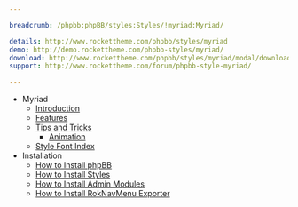 ```yaml
---

breadcrumb: /phpbb:phpBB/styles:Styles/!myriad:Myriad/

details: http://www.rockettheme.com/phpbb/styles/myriad
demo: http://demo.rockettheme.com/phpbb-styles/myriad/
download: http://www.rockettheme.com/phpbb/styles/myriad/modal/downloads
support: http://www.rockettheme.com/forum/phpbb-style-myriad/

---
```


* Myriad
	* [Introduction](INDEX.md#introduction)
	* [Features](INDEX.md#features)
    * [Tips and Tricks](tips.md)
        * [Animation](tips.md#animation)
    * [Style Font Index](../../../technical_tips/general/font_index.md)
* Installation
	* [How to Install phpBB](../../start/install.md)
	* [How to Install Styles](../../start/styles.md)
	* [How to Install Admin Modules](../../start/styles.md#installing-administrative-modules)
	* [How to Install RokNavMenu Exporter](../../modules/roknavmenu.md)
